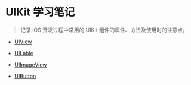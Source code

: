 # UIKit 学习笔记

> 记录 iOS 开发过程中常用的 UIKit 组件的属性、方法及使用时的注意点。

* [UIView](./UIView.md)

* [UILable](./UILabel.md)

* [UIImageView]()

* [UIButton]()